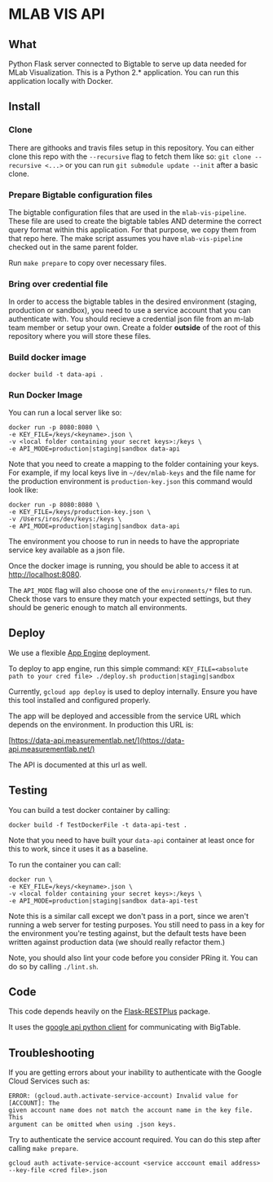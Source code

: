 # MLAB VIS API

## What

Python Flask server connected to Bigtable to serve up data needed for MLab
Visualization.
This is a Python 2.* application.
You can run this application locally with Docker.

## Install

### Clone

There are githooks and travis files setup in this repository. You can either
clone this repo with the `--recursive` flag to fetch them like so:
`git clone --recursive <...>` or you can run `git submodule update --init` after
a basic clone.

### Prepare Bigtable configuration files

The bigtable configuration files that are used in the `mlab-vis-pipeline`.
These file are used to create the bigtable tables AND determine the correct
query format within this application. For that purpose, we copy them from that
repo here. The make script assumes you have `mlab-vis-pipeline` checked out in
the same parent folder.

Run `make prepare` to copy over necessary files.

### Bring over credential file

In order to access the bigtable tables in the desired environment (staging,
production or sandbox), you need to use a service account that you can
authenticate with. You should recieve a credential json file from an m-lab team
member or setup your own.
Create a folder **outside** of the root of this repository where you will store
these files.

### Build docker image

`docker build -t data-api .`

### Run Docker Image

You can run a local server like so:

```
docker run -p 8080:8080 \
-e KEY_FILE=/keys/<keyname>.json \
-v <local folder containing your secret keys>:/keys \
-e API_MODE=production|staging|sandbox data-api
```

Note that you need to create a mapping to the folder containing your keys.
For example, if my local keys live in `~/dev/mlab-keys` and the file name for the
production environment is `production-key.json` this command would look like:

```
docker run -p 8080:8080 \
-e KEY_FILE=/keys/production-key.json \
-v /Users/iros/dev/keys:/keys \
-e API_MODE=production|staging|sandbox data-api
```

The environment you choose to run in needs to have the appropriate
service key available as a json file.

Once the docker image is running, you should be able to access it at
[http://localhost:8080](http://localhost:8080).

The `API_MODE` flag will also choose one of the `environments/*` files to run.
Check those vars to ensure they match your expected settings, but they should
be generic enough to match all environments.

## Deploy

We use a flexible [App Engine](https://console.cloud.google.com/appengine)
deployment.

To deploy to app engine, run this simple command:
`KEY_FILE=<absolute path to your cred file> ./deploy.sh production|staging|sandbox`

Currently, `gcloud app deploy` is used to deploy internally.
Ensure you have this tool installed and configured properly.

The app will be deployed and accessible from the service URL which depends on
the environment. In production this URL is:

[https://data-api.measurementlab.net/](https://data-api.measurementlab.net/)

The API is documented at this url as well.

## Testing

You can build a test docker container by calling:

`docker build -f TestDockerFile -t data-api-test .`

Note that you need to have built your `data-api` container at least once for
this to work, since it uses it as a baseline.

To run the container you can call:

```
docker run \
-e KEY_FILE=/keys/<keyname>.json \
-v <local folder containing your secret keys>:/keys \
-e API_MODE=production|staging|sandbox data-api-test
```

Note this is a similar call except we don't pass in a port, since we aren't
running a web server for testing purposes. You still need to pass in a key
for the environment you're testing against, but the default tests have been
written against production data (we should really refactor them.)

Note, you should also lint your code before you consider PRing it.
You can do so by calling `./lint.sh`.

## Code

This code depends heavily on the [Flask-RESTPlus](https://flask-restplus.readthedocs.io/en/stable/) package.

It uses the [google api python client](http://google.github.io/google-api-python-client/docs/epy/index.html)
for communicating with BigTable.

## Troubleshooting

If you are getting errors about your inability to authenticate with the Google
Cloud Services such as:

```
ERROR: (gcloud.auth.activate-service-account) Invalid value for [ACCOUNT]: The
given account name does not match the account name in the key file.  This
argument can be omitted when using .json keys.
```

Try to authenticate the service account required. You can do this step after
calling `make prepare`.

`gcloud auth activate-service-account <service acccount email address> --key-file <cred file>.json`